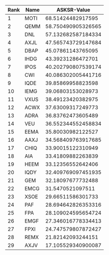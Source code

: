 |Rank|Name|ASKSR-Value|
| ------------- | ------------- |------------- | 
| 1  | MOTI  | 68.51424482917595  |
| 2  | QEMM  | 58.750490905326565  |
| 3  | DNL  | 57.132682587184334  |
| 4  | AXJL  | 47.565743729147684  |
| 5  | DBAP  | 45.07861143765095  |
| 6  | IHDG  | 43.39231286472701  |
| 7  | IPOS  | 40.202790807539174  |
| 8  | CWI  | 40.086302005441716  |
| 9  | IQDE  | 39.85869958823598  |
| 10  | IEMG  | 39.06803153028973  |
| 11  | VXUS  | 38.49123420382975  |
| 12  | ACWX  | 37.63009317249773  |
| 13  | ADRA  | 36.83762473605489  |
| 14  | VEU  | 36.552344552458834  |
| 15  | EEMA  | 35.80030982122527  |
| 16  | AAXJ  | 34.568409763917685  |
| 17  | CHIQ  | 33.90015122310949  |
| 18  | AIA  | 33.41809882263839  |
| 19  | HEEM  | 33.12356552642406  |
| 20  | IQDY  | 32.409769097451935  |
| 21  | GEM  | 32.18097677732488  |
| 22  | EMCG  | 31.5470521097511  |
| 23  | XSOE  | 29.66511586301733  |
| 24  | PAF  | 28.694642826353316  |
| 25  | FPA  | 28.109024595654724  |
| 26  | EMGF  | 27.346016778334413  |
| 27  | FPXI  | 24.747579807872427  |
| 28  | REMX  | 21.82142093244151  |
| 29  | AXJV  | 17.105529340900087  |

